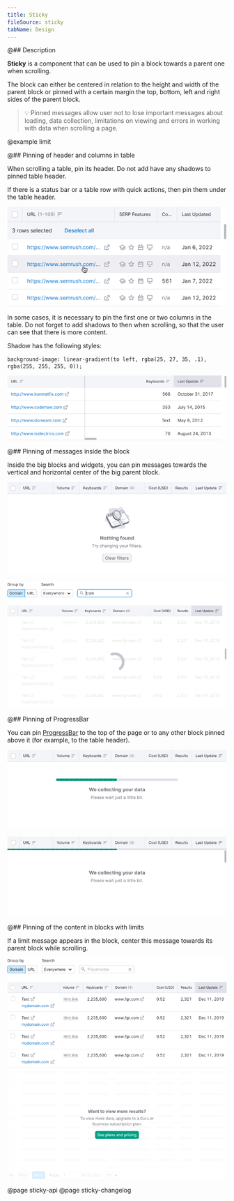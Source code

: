 ```yaml
---
title: Sticky
fileSource: sticky
tabName: Design
---
```


@## Description

**Sticky** is a component that can be used to pin a block towards a parent one when scrolling.

The block can either be centered in relation to the height and width of the parent block or pinned with a certain margin the top, bottom, left and right sides of the parent block.

> 💡 Pinned messages allow user not to lose important messages about loading, data collection, limitations on viewing and errors in working with data when scrolling a page.

@example limit

@## Pinning of header and columns in table

When scrolling a table, pin its header. Do not add have any shadows to pinned table header.

If there is a status bar or a table row with quick actions, then pin them under the table header.

![sticky header](static/sticky-row.png)

In some cases, it is necessary to pin the first one or two columns in the table. Do not forget to add shadows to then when scrolling, so that the user can see that there is more content.

Shadow has the following styles:

```
background-image: linear-gradient(to left, rgba(25, 27, 35, .1), rgba(255, 255, 255, 0));
```

![sticky column](static/sticky-column.png)

@## Pinning of messages inside the block

Inside the big blocks and widgets, you can pin messages towards the vertical and horizontal center of the big parent block.

![sticky message](static/nothing-found-sticky.png)

![sticky spin block](static/sticky-loading-1.png)

@## Pinning of ProgressBar

You can pin [ProgressBar](/components/progress-bar/) to the top of the page or to any other block pinned above it (for example, to the table header).

![sticky progress message](static/sticky-1.png)

![sticky progressbar](static/sticky-2.png)

@## Pinning of the content in blocks with limits

If a limit message appears in the block, center this message towards its parent block while scrolling.

![sticky limit message](static/table-limit-pro.png)

@page sticky-api
@page sticky-changelog
